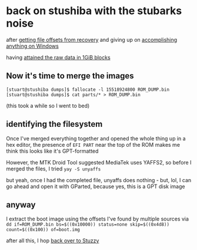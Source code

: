 # back on stushiba with the stubarks noise

after [getting file offsets from recovery](6c94eb4b-ce94-407c-ab64-fe871e4992ce.md) and giving up on [accomplishing anything on Windows](b4693a8a-8ecd-4165-a3ef-f61d9144a1db.md)

having [attained the raw data in 1GiB blocks](7817a8ff-e679-4f1b-97b7-9dc8e213bcc7.md)

## Now it's time to merge the images

```
[stuart@stushiba dumps]$ fallocate -l 15518924800 ROM_DUMP.bin
[stuart@stushiba dumps]$ cat parts/* > ROM_DUMP.bin
```

(this took a while so I went to bed)

## identifying the filesystem

Once I've merged everything together and opened the whole thing up in a hex editor, the presence of `EFI PART` near the top of the ROM makes me think this looks like it's GPT-formatted

However, the MTK Droid Tool suggested MediaTek uses YAFFS2, so before I merged the files, I tried `yay -S unyaffs`

but yeah, once I had the completed file, unyaffs does nothing - but, lol, I can go ahead and open it with GParted, because yes, this is a GPT disk image

## anyway

I extract the boot image using the offsets I've found by multiple sources via `dd if=ROM_DUMP.bin bs=$((0x10000)) status=none skip=$((0x4d8)) count=$((0x100)) of=boot.img`

after all this, I hop [back over to Stuzzy](9ac330a4-9ee3-40a5-a2a5-62525a813df1.md)
